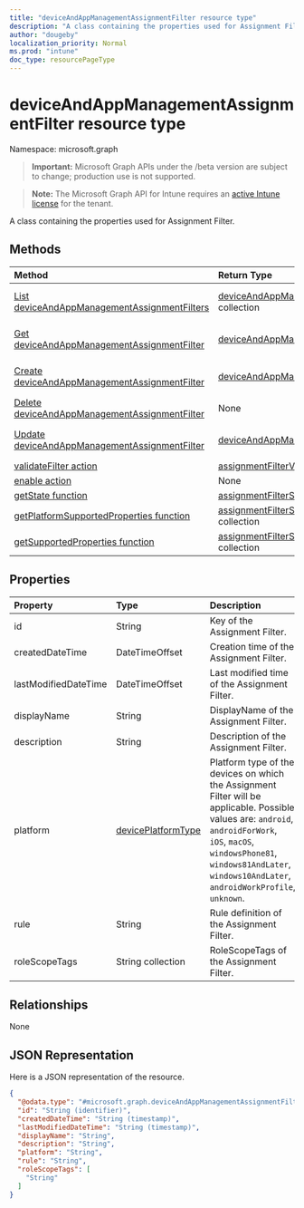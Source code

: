 ```yaml
---
title: "deviceAndAppManagementAssignmentFilter resource type"
description: "A class containing the properties used for Assignment Filter."
author: "dougeby"
localization_priority: Normal
ms.prod: "intune"
doc_type: resourcePageType
---
```


# deviceAndAppManagementAssignmentFilter resource type

Namespace: microsoft.graph

> **Important:** Microsoft Graph APIs under the /beta version are subject to change; production use is not supported.

> **Note:** The Microsoft Graph API for Intune requires an [active Intune license](https://go.microsoft.com/fwlink/?linkid=839381) for the tenant.

A class containing the properties used for Assignment Filter.

## Methods
|Method|Return Type|Description|
|:---|:---|:---|
|[List deviceAndAppManagementAssignmentFilters](../api/intune-policyset-deviceandappmanagementassignmentfilter-list.md)|[deviceAndAppManagementAssignmentFilter](../resources/intune-policyset-deviceandappmanagementassignmentfilter.md) collection|List properties and relationships of the [deviceAndAppManagementAssignmentFilter](../resources/intune-policyset-deviceandappmanagementassignmentfilter.md) objects.|
|[Get deviceAndAppManagementAssignmentFilter](../api/intune-policyset-deviceandappmanagementassignmentfilter-get.md)|[deviceAndAppManagementAssignmentFilter](../resources/intune-policyset-deviceandappmanagementassignmentfilter.md)|Read properties and relationships of the [deviceAndAppManagementAssignmentFilter](../resources/intune-policyset-deviceandappmanagementassignmentfilter.md) object.|
|[Create deviceAndAppManagementAssignmentFilter](../api/intune-policyset-deviceandappmanagementassignmentfilter-create.md)|[deviceAndAppManagementAssignmentFilter](../resources/intune-policyset-deviceandappmanagementassignmentfilter.md)|Create a new [deviceAndAppManagementAssignmentFilter](../resources/intune-policyset-deviceandappmanagementassignmentfilter.md) object.|
|[Delete deviceAndAppManagementAssignmentFilter](../api/intune-policyset-deviceandappmanagementassignmentfilter-delete.md)|None|Deletes a [deviceAndAppManagementAssignmentFilter](../resources/intune-policyset-deviceandappmanagementassignmentfilter.md).|
|[Update deviceAndAppManagementAssignmentFilter](../api/intune-policyset-deviceandappmanagementassignmentfilter-update.md)|[deviceAndAppManagementAssignmentFilter](../resources/intune-policyset-deviceandappmanagementassignmentfilter.md)|Update the properties of a [deviceAndAppManagementAssignmentFilter](../resources/intune-policyset-deviceandappmanagementassignmentfilter.md) object.|
|[validateFilter action](../api/intune-policyset-deviceandappmanagementassignmentfilter-validatefilter.md)|[assignmentFilterValidationResult](../resources/intune-policyset-assignmentfiltervalidationresult.md)|Not yet documented|
|[enable action](../api/intune-policyset-deviceandappmanagementassignmentfilter-enable.md)|None|Not yet documented|
|[getState function](../api/intune-policyset-deviceandappmanagementassignmentfilter-getstate.md)|[assignmentFilterState](../resources/intune-policyset-assignmentfilterstate.md)|Not yet documented|
|[getPlatformSupportedProperties function](../api/intune-policyset-deviceandappmanagementassignmentfilter-getplatformsupportedproperties.md)|[assignmentFilterSupportedProperty](../resources/intune-policyset-assignmentfiltersupportedproperty.md) collection|Not yet documented|
|[getSupportedProperties function](../api/intune-policyset-deviceandappmanagementassignmentfilter-getsupportedproperties.md)|[assignmentFilterSupportedProperty](../resources/intune-policyset-assignmentfiltersupportedproperty.md) collection|Not yet documented|

## Properties
|Property|Type|Description|
|:---|:---|:---|
|id|String|Key of the Assignment Filter.|
|createdDateTime|DateTimeOffset|Creation time of the Assignment Filter.|
|lastModifiedDateTime|DateTimeOffset|Last modified time of the Assignment Filter.|
|displayName|String|DisplayName of the Assignment Filter.|
|description|String|Description of the Assignment Filter.|
|platform|[devicePlatformType](../resources/intune-policyset-deviceplatformtype.md)|Platform type of the devices on which the Assignment Filter will be applicable. Possible values are: `android`, `androidForWork`, `iOS`, `macOS`, `windowsPhone81`, `windows81AndLater`, `windows10AndLater`, `androidWorkProfile`, `unknown`.|
|rule|String|Rule definition of the Assignment Filter.|
|roleScopeTags|String collection|RoleScopeTags of the Assignment Filter.|

## Relationships
None

## JSON Representation
Here is a JSON representation of the resource.
<!-- {
  "blockType": "resource",
  "keyProperty": "id",
  "@odata.type": "microsoft.graph.deviceAndAppManagementAssignmentFilter"
}
-->
``` json
{
  "@odata.type": "#microsoft.graph.deviceAndAppManagementAssignmentFilter",
  "id": "String (identifier)",
  "createdDateTime": "String (timestamp)",
  "lastModifiedDateTime": "String (timestamp)",
  "displayName": "String",
  "description": "String",
  "platform": "String",
  "rule": "String",
  "roleScopeTags": [
    "String"
  ]
}
```






